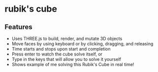 # rubik's cube
## Features
* Uses THREE.js to build, render, and mutate 3D objects
* Move faces by using keyboard or by clicking, dragging, and releasing
* Time starts and stops upon start and completion
* Press enter to watch the cube solve itself, or
* Type in the keys that will allow you to solve it yourself
* Shows example of me solving this Rubik's Cube in real time!
